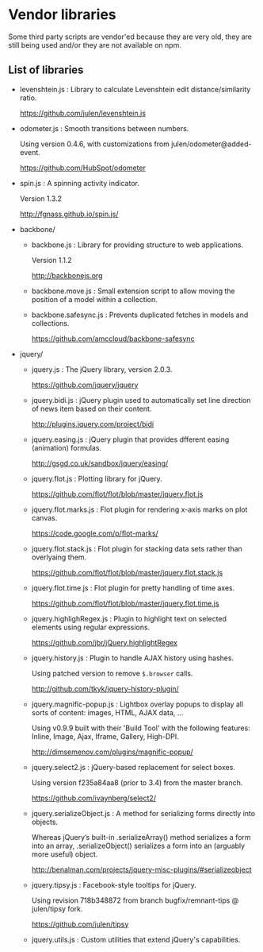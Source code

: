# Vendor libraries

Some third party scripts are vendor'ed because they are very old, they are still
being used and/or they are not available on npm.

## List of libraries

- levenshtein.js :
  Library to calculate Levenshtein edit distance/similarity ratio.

  https://github.com/julen/levenshtein.js

- odometer.js :
  Smooth transitions between numbers.

  Using version 0.4.6, with customizations from
  julen/odometer@added-event.

  https://github.com/HubSpot/odometer

- spin.js :
  A spinning activity indicator.

  Version 1.3.2

  http://fgnass.github.io/spin.js/

+ backbone/

  - backbone.js :
    Library for providing structure to web applications.

    Version 1.1.2

    http://backbonejs.org

  - backbone.move.js :
    Small extension script to allow moving the position of a model
    within a collection.

  - backbone.safesync.js :
    Prevents duplicated fetches in models and collections.

    https://github.com/amccloud/backbone-safesync

+ jquery/

  - jquery.js :
    The jQuery library, version 2.0.3.

    https://github.com/jquery/jquery

  - jquery.bidi.js :
    jQuery plugin used to automatically set line direction of news
    item based on their content.

    http://plugins.jquery.com/project/bidi

  - jquery.easing.js :
    jQuery plugin that provides dfferent easing (animation) formulas.

    http://gsgd.co.uk/sandbox/jquery/easing/

  - jquery.flot.js :
    Plotting library for jQuery.

    https://github.com/flot/flot/blob/master/jquery.flot.js

  - jquery.flot.marks.js :
    Flot plugin for rendering x-axis marks on plot canvas.

    https://code.google.com/p/flot-marks/

  - jquery.flot.stack.js :
    Flot plugin for stacking data sets rather than overlyaing them.

    https://github.com/flot/flot/blob/master/jquery.flot.stack.js

  - jquery.flot.time.js :
    Flot plugin for pretty handling of time axes.

    https://github.com/flot/flot/blob/master/jquery.flot.time.js

  - jquery.highlighRegex.js :
    Plugin to highlight text on selected elements using regular expressions.

    https://github.com/jbr/jQuery.highlightRegex

  - jquery.history.js :
    Plugin to handle AJAX history using hashes.

    Using patched version to remove `$.browser` calls.

    http://github.com/tkyk/jquery-history-plugin/

  - jquery.magnific-popup.js :
    Lightbox overlay popups to display all sorts of content: images,
    HTML, AJAX data, ...

    Using v0.9.9 built with their 'Build Tool' with the following features:
    Inline, Image, Ajax, Iframe, Gallery, High-DPI.

    http://dimsemenov.com/plugins/magnific-popup/

  - jquery.select2.js :
    jQuery-based replacement for select boxes.

    Using version f235a84aa8 (prior to 3.4) from the master branch.

    https://github.com/ivaynberg/select2/

  - jquery.serializeObject.js :
    A method for serializing forms directly into objects.

    Whereas jQuery’s built-in .serializeArray() method serializes a form
    into an array, .serializeObject() serializes a form into an
    (arguably more useful) object.

    http://benalman.com/projects/jquery-misc-plugins/#serializeobject

  - jquery.tipsy.js :
    Facebook-style tooltips for jQuery.

    Using revision 718b348872 from branch bugfix/remnant-tips @ julen/tipsy fork.

    https://github.com/julen/tipsy

  - jquery.utils.js :
    Custom utilities that extend jQuery's capabilities.
